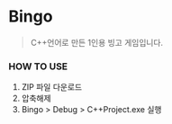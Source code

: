 # Bingo

> C++언어로 만든 1인용 빙고 게임입니다.

### HOW TO USE

1. ZIP 파일 다운로드
2. 압축해제
3. Bingo > Debug > C++Project.exe 실행
